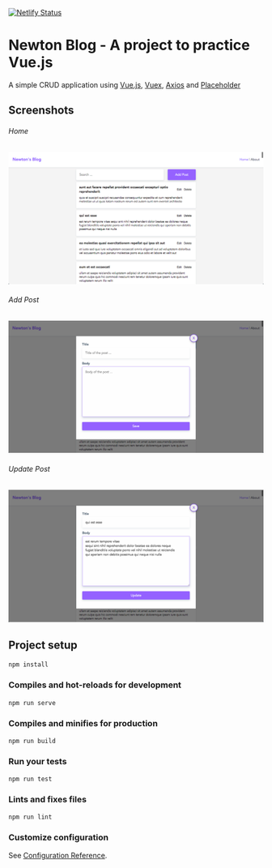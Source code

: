 [![Netlify Status](https://api.netlify.com/api/v1/badges/9fef95e9-c435-4468-8558-fe104fc8422c/deploy-status)](https://app.netlify.com/sites/newtonblog/deploys)

# Newton Blog - A project to practice Vue.js

A simple CRUD application using [Vue.js](https://github.com/vuejs/vue), [Vuex](https://github.com/vuejs/vuex), [Axios](https://github.com/axios/axios) and [Placeholder](https://jsonplaceholder.typicode.com)

## Screenshots

###### Home
![Home](/screenshots/home.png)

###### Add Post
![Add Post](/screenshots/add-post.png)

###### Update Post
![Add Post](/screenshots/update-post.png)

## Project setup
```
npm install
```

### Compiles and hot-reloads for development
```
npm run serve
```

### Compiles and minifies for production
```
npm run build
```

### Run your tests
```
npm run test
```

### Lints and fixes files
```
npm run lint
```

### Customize configuration
See [Configuration Reference](https://cli.vuejs.org/config/).
